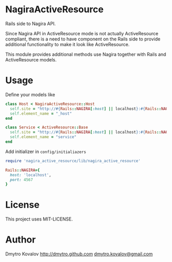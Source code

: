 NagiraActiveResource
======================

Rails side to Nagira API.

Since Nagira API in ActiveResource mode is not actually ActiveResource
compliant, there is a need to have component on the Rails side to
provide additional functionality to make it look like ActiveResource.

This module provides additional methods use Nagira together with
Rails and ActiveResource models.

Usage
===========

Define your models like

~~~~~~~~~~~~~~~~~~~~~~~~~~~~~~~~~~~~~~~~~~~~ruby
class Host < NagiraActiveResource::Host
  self.site = "http://#{Rails::NAGIRA[:host] || localhost}:#{Rails::NAGIRA[:port] || 80}/_status/"
  self.element_name = "_host"
end

class Service < ActiveResource::Base
  self.site = "http://#{Rails::NAGIRA[:host] || localhost}:#{Rails::NAGIRA[:port] || 80}/_status/"
  self.element_name = "service"
end
~~~~~~~~~~~~~~~~~~~~~~~~~~~~~~~~~~~~~~~~~~~~

Add initializer in `config/initialiazers`

~~~~~~~~~~~~~~~~~~~~~~~~~~~~~~~~~~~~~~~~~~~~ruby
require 'nagira_active_resource/lib/nagira_active_resource'

Rails::NAGIRA={ 
  host: 'localhost',
  port: 4567
}
~~~~~~~~~~~~~~~~~~~~~~~~~~~~~~~~~~~~~~~~~~~~

License
===========

This project uses MIT-LICENSE.

Author
===========

Dmytro Kovalov
http://dmytro.github.com
dmytro.kovalov@gmail.com
